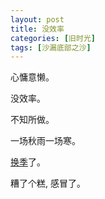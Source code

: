 ```yaml
---
layout: post
title: 没效率
categories: [旧时光]
tags: [沙漏底部之沙]
---
```


心慵意懒。

没效率。

不知所做。

一场秋雨一场寒。

[换季](http://music.163.com/#/m/song?id=4873453)了。

糟了个糕, 感冒了。